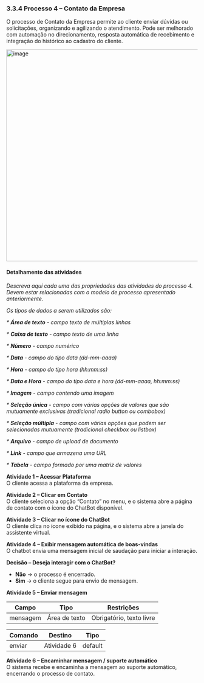 ### 3.3.4 Processo 4 – Contato da Empresa

O processo de Contato da Empresa permite ao cliente enviar dúvidas ou solicitações, organizando e agilizando o atendimento. Pode ser melhorado com automação no direcionamento, resposta automática de recebimento e integração do histórico ao cadastro do cliente.

<img width="1251" height="557" alt="image" src="https://github.com/user-attachments/assets/1376bdb2-b053-4857-9614-06cd9740d338" />


#### Detalhamento das atividades

_Descreva aqui cada uma das propriedades das atividades do processo 4. 
Devem estar relacionadas com o modelo de processo apresentado anteriormente._

_Os tipos de dados a serem utilizados são:_

_* **Área de texto** - campo texto de múltiplas linhas_

_* **Caixa de texto** - campo texto de uma linha_

_* **Número** - campo numérico_

_* **Data** - campo do tipo data (dd-mm-aaaa)_

_* **Hora** - campo do tipo hora (hh:mm:ss)_

_* **Data e Hora** - campo do tipo data e hora (dd-mm-aaaa, hh:mm:ss)_

_* **Imagem** - campo contendo uma imagem_

_* **Seleção única** - campo com várias opções de valores que são mutuamente exclusivas (tradicional radio button ou combobox)_

_* **Seleção múltipla** - campo com várias opções que podem ser selecionadas mutuamente (tradicional checkbox ou listbox)_

_* **Arquivo** - campo de upload de documento_

_* **Link** - campo que armazena uma URL_

_* **Tabela** - campo formado por uma matriz de valores_

**Atividade 1 – Acessar Plataforma**  
O cliente acessa a plataforma da empresa.  

**Atividade 2 – Clicar em Contato**  
O cliente seleciona a opção “Contato” no menu, e o sistema abre a página de contato com o ícone do ChatBot disponível.  

**Atividade 3 – Clicar no ícone do ChatBot**  
O cliente clica no ícone exibido na página, e o sistema abre a janela do assistente virtual.  

**Atividade 4 – Exibir mensagem automática de boas-vindas**  
O chatbot envia uma mensagem inicial de saudação para iniciar a interação.  

**Decisão – Deseja interagir com o ChatBot?**  
- **Não** → o processo é encerrado.  
- **Sim** → o cliente segue para envio de mensagem.  

**Atividade 5 – Enviar mensagem**  

| **Campo**  | **Tipo**        | **Restrições**                 |
|------------|-----------------|---------------------------------|
| mensagem   | Área de texto   | Obrigatório, texto livre        |

| **Comando** | **Destino**     | **Tipo**   |
|-------------|-----------------|------------|
| enviar      | Atividade 6     | default    |

**Atividade 6 – Encaminhar mensagem / suporte automático**  
O sistema recebe e encaminha a mensagem ao suporte automático, encerrando o processo de contato.  
